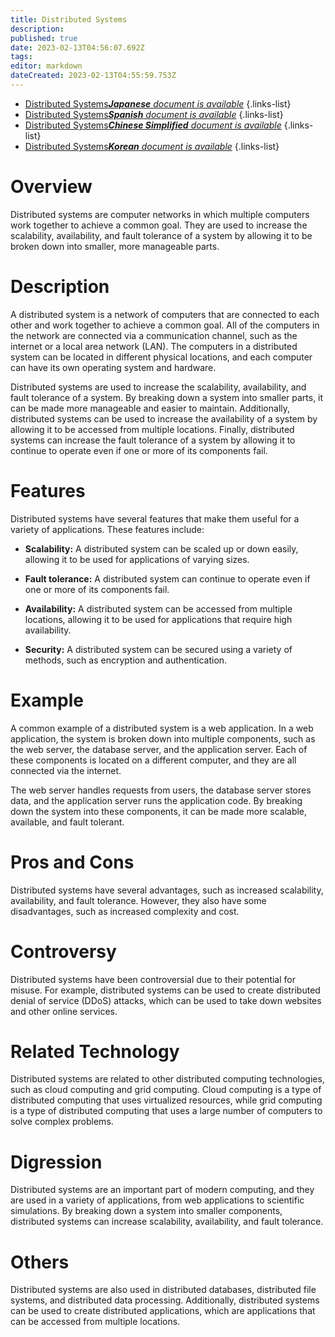 ```yaml
---
title: Distributed Systems
description: 
published: true
date: 2023-02-13T04:56:07.692Z
tags: 
editor: markdown
dateCreated: 2023-02-13T04:55:59.753Z
---
```


- [Distributed Systems***Japanese** document is available*](/ja/Knowledge-base/Dictionary/distributed-systems)
{.links-list}
- [Distributed Systems***Spanish** document is available*](/es/Knowledge-base/Dictionary/distributed-systems)
{.links-list}
- [Distributed Systems***Chinese Simplified** document is available*](/zh/Knowledge-base/Dictionary/distributed-systems)
{.links-list}
- [Distributed Systems***Korean** document is available*](/ko/Knowledge-base/Dictionary/distributed-systems)
{.links-list}


# Overview
Distributed systems are computer networks in which multiple computers work together to achieve a common goal. They are used to increase the scalability, availability, and fault tolerance of a system by allowing it to be broken down into smaller, more manageable parts.

# Description
A distributed system is a network of computers that are connected to each other and work together to achieve a common goal. All of the computers in the network are connected via a communication channel, such as the internet or a local area network (LAN). The computers in a distributed system can be located in different physical locations, and each computer can have its own operating system and hardware.

Distributed systems are used to increase the scalability, availability, and fault tolerance of a system. By breaking down a system into smaller parts, it can be made more manageable and easier to maintain. Additionally, distributed systems can be used to increase the availability of a system by allowing it to be accessed from multiple locations. Finally, distributed systems can increase the fault tolerance of a system by allowing it to continue to operate even if one or more of its components fail.

# Features
Distributed systems have several features that make them useful for a variety of applications. These features include:

- **Scalability:** A distributed system can be scaled up or down easily, allowing it to be used for applications of varying sizes.

- **Fault tolerance:** A distributed system can continue to operate even if one or more of its components fail.

- **Availability:** A distributed system can be accessed from multiple locations, allowing it to be used for applications that require high availability.

- **Security:** A distributed system can be secured using a variety of methods, such as encryption and authentication.

# Example
A common example of a distributed system is a web application. In a web application, the system is broken down into multiple components, such as the web server, the database server, and the application server. Each of these components is located on a different computer, and they are all connected via the internet.

The web server handles requests from users, the database server stores data, and the application server runs the application code. By breaking down the system into these components, it can be made more scalable, available, and fault tolerant.

# Pros and Cons
Distributed systems have several advantages, such as increased scalability, availability, and fault tolerance. However, they also have some disadvantages, such as increased complexity and cost.

# Controversy
Distributed systems have been controversial due to their potential for misuse. For example, distributed systems can be used to create distributed denial of service (DDoS) attacks, which can be used to take down websites and other online services.

# Related Technology
Distributed systems are related to other distributed computing technologies, such as cloud computing and grid computing. Cloud computing is a type of distributed computing that uses virtualized resources, while grid computing is a type of distributed computing that uses a large number of computers to solve complex problems.

# Digression
Distributed systems are an important part of modern computing, and they are used in a variety of applications, from web applications to scientific simulations. By breaking down a system into smaller components, distributed systems can increase scalability, availability, and fault tolerance.

# Others
Distributed systems are also used in distributed databases, distributed file systems, and distributed data processing. Additionally, distributed systems can be used to create distributed applications, which are applications that can be accessed from multiple locations.